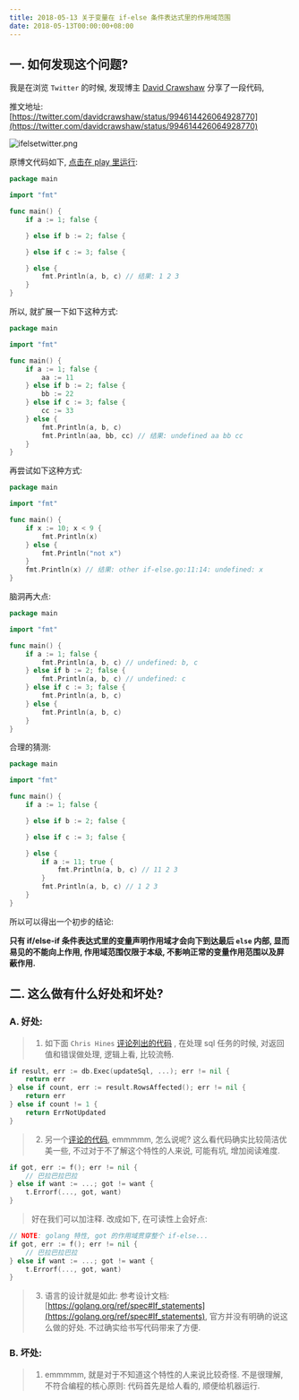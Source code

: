 ```yaml
---
title: 2018-05-13 关于变量在 if-else 条件表达式里的作用域范围
date: 2018-05-13T00:00:00+08:00
---
```


## 一. 如何发现这个问题?

我是在浏览 `Twitter` 的时候, 发现博主 [David Crawshaw](https://twitter.com/davidcrawshaw) 分享了一段代码,

推文地址:
[https://twitter.com/davidcrawshaw/status/994614426064928770](https://twitter.com/davidcrawshaw/status/994614426064928770)

![ifelsetwitter.png](/images/ifelsetwitter.png)

原博文代码如下, [点击在  play 里运行](https://play.golang.org/p/1tD1C6sOxcV):

```go
package main

import "fmt"

func main() {
	if a := 1; false {

	} else if b := 2; false {

	} else if c := 3; false {

	} else {
		fmt.Println(a, b, c) // 结果: 1 2 3
	}
}

```

所以, 就扩展一下如下这种方式:

```go
package main

import "fmt"

func main() {
	if a := 1; false {
		aa := 11
	} else if b := 2; false {
		bb := 22
	} else if c := 3; false {
		cc := 33
	} else {
		fmt.Println(a, b, c)
		fmt.Println(aa, bb, cc) // 结果: undefined aa bb cc
	}
}

```

再尝试如下这种方式:

```go
package main

import "fmt"

func main() {
	if x := 10; x < 9 {
		fmt.Println(x)
	} else {
		fmt.Println("not x")
	}
	fmt.Println(x) // 结果: other if-else.go:11:14: undefined: x
}

```

脑洞再大点:

```go
package main

import "fmt"

func main() {
	if a := 1; false {
		fmt.Println(a, b, c) // undefined: b, c
	} else if b := 2; false {
		fmt.Println(a, b, c) // undefined: c
	} else if c := 3; false {
		fmt.Println(a, b, c)
	} else {
		fmt.Println(a, b, c)
	}
}

```

合理的猜测: 
```go
package main

import "fmt"

func main() {
	if a := 1; false {

	} else if b := 2; false {

	} else if c := 3; false {

	} else {
		if a := 11; true {
			fmt.Println(a, b, c) // 11 2 3
		}
		fmt.Println(a, b, c) // 1 2 3
	}
}

```

所以可以得出一个初步的结论:

**只有 if/else-if 条件表达式里的变量声明作用域才会向下到达最后 `else` 内部, 显而易见的不能向上作用, 作用域范围仅限于本级, 不影响正常的变量作用范围以及屏蔽作用.**

## 二. 这么做有什么好处和坏处?

### A. 好处: 
> 1. 如下面 `Chris Hines` [评论列出的代码](https://twitter.com/chris_csguy/status/994627365576806401) , 在处理 sql 任务的时候, 对返回值和错误做处理, 逻辑上看, 比较流畅. 

```go
if result, err := db.Exec(updateSql, ...); err != nil {
	return err
} else if count, err := result.RowsAffected(); err != nil {
	return err
} else if count != 1 {
	return ErrNotUpdated
}
```

> 2. 另一个[评论的代码](https://twitter.com/davidcrawshaw/status/994621058702499840), 
emmmmm, 怎么说呢? 这么看代码确实比较简洁优美一些, 不过对于不了解这个特性的人来说, 可能有坑, 增加阅读难度.

```go
if got, err := f(); err != nil {
	// 巴拉巴拉巴拉
} else if want := ...; got != want {
    t.Errorf(..., got, want)
}
```

> 好在我们可以加注释. 改成如下, 在可读性上会好点:

```go
// NOTE: golang 特性, got 的作用域贯穿整个 if-else...
if got, err := f(); err != nil {
	// 巴拉巴拉巴拉
} else if want := ...; got != want {
    t.Errorf(..., got, want)
}
```

> 3. 语言的设计就是如此: 
参考设计文档: [https://golang.org/ref/spec#If_statements](https://golang.org/ref/spec#If_statements), 官方并没有明确的说这么做的好处. 不过确实给书写代码带来了方便. 

### B. 坏处:
> 1. emmmmm, 就是对于不知道这个特性的人来说比较奇怪. 不是很理解, 不符合编程的核心原则: 代码首先是给人看的, 顺便给机器运行. 
